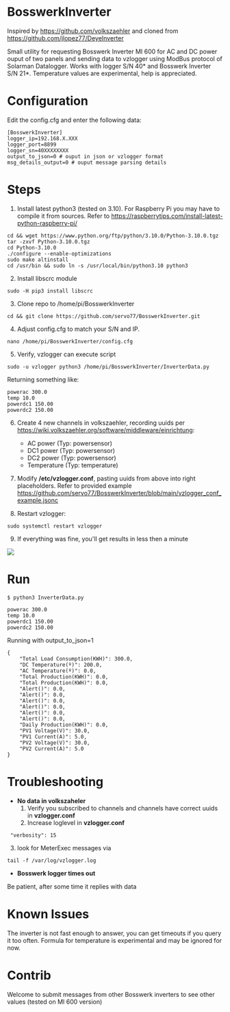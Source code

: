 # BosswerkInverter
Inspired by https://github.com/volkszaehler and cloned from https://github.com/jlopez77/DeyeInverter

Small utility for requesting Bosswerk Inverter MI 600 for AC and DC power ouput of two panels and sending data to vzlogger using ModBus protocol of Solarman Datalogger. Works with logger S/N 40* and Bosswerk Inverter S/N 21*. Temperature values are experimental, help is appreciated.

# Configuration

Edit the config.cfg and enter the following data:
```
[BosswerkInverter]
logger_ip=192.168.X.XXX
logger_port=8899
logger_sn=40XXXXXXXX
output_to_json=0 # ouput in json or vzlogger format
msg_details_output=0 # ouput message parsing details
```

# Steps

1. Install latest python3 (tested on 3.10). For Raspberry Pi you may have to compile it from sources. Refer to https://raspberrytips.com/install-latest-python-raspberry-pi/
```
cd && wget https://www.python.org/ftp/python/3.10.0/Python-3.10.0.tgz
tar -zxvf Python-3.10.0.tgz
cd Python-3.10.0
./configure --enable-optimizations
sudo make altinstall
cd /usr/bin && sudo ln -s /usr/local/bin/python3.10 python3
```
2. Install libscrc module
```
sudo -H pip3 install libscrc
```
3. Clone repo to /home/pi/BosswerkInverter
```
cd && git clone https://github.com/servo77/BosswerkInverter.git
```
4. Adjust config.cfg to match your S/N and IP.
```
nano /home/pi/BosswerkInverter/config.cfg
```
5. Verify, vzlogger can execute script
```
sudo -u vzlogger python3 /home/pi/BosswerkInverter/InverterData.py
```
Returning something like:
```
powerac 300.0
temp 10.0
powerdc1 150.00
powerdc2 150.00
```
6. Create 4 new channels in volkszaehler, recording uuids per https://wiki.volkszaehler.org/software/middleware/einrichtung:
   * AC power (Typ: powersensor)
   * DC1 power (Typ: powersensor)
   * DC2 power (Typ: powersensor)
   * Temperature (Typ: temperature)
  
7. Modify **/etc/vzlogger.conf**, pasting uuids from above into right placeholders. Refer to provided example https://github.com/servo77/BosswerkInverter/blob/main/vzlogger_conf_example.jsonc

8. Restart vzlogger:
```
sudo systemctl restart vzlogger
```
   
9.  If everything was fine, you'll get results in less then a minute

<img src=https://github.com/servo77/BosswerkInverter/blob/main/volkszaehler_example.png>


# Run

```
$ python3 InverterData.py

powerac 300.0
temp 10.0
powerdc1 150.00
powerdc2 150.00
```
Running with output_to_json=1

```
{
    "Total Load Consumption(KWH)": 300.0,
    "DC Temperature(º)": 200.0,
    "AC Temperature(º)": 0.0,
    "Total Production(KWH)": 0.0,
    "Total Production(KWH)": 0.0,
    "Alert()": 0.0,
    "Alert()": 0.0,
    "Alert()": 0.0,
    "Alert()": 0.0,
    "Alert()": 0.0,
    "Alert()": 0.0,
    "Daily Production(KWH)": 0.0,
    "PV1 Voltage(V)": 30.0,
    "PV1 Current(A)": 5.0,
    "PV2 Voltage(V)": 30.0,
    "PV2 Current(A)": 5.0
}
```

# Troubleshooting
* **No data in volkszaheler**
  1. Verify you subscribed to channels and channels have correct uuids in **vzlogger.conf**
  2. Increase loglevel in **vzlogger.conf**
```
 "verbosity": 15
 ```
  3. look for MeterExec messages via
```
tail -f /var/log/vzlogger.log
```
* **Bosswerk logger times out**

Be patient, after some time it replies with data

# Known Issues

The inverter is not fast enough to answer, you can get timeouts if you query it too often.
Formula for temperature is experimental and may be ignored for now.

# Contrib

Welcome to submit messages from other Bosswerk inverters to see other values (tested on MI 600 version) 
